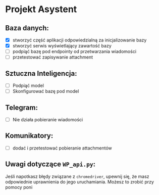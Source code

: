 # Projekt Asystent

## Baza danych:
- [x] stworzyć część aplikacji odpowiedzialną za inicjalizowanie bazy
- [x] stworzyć serwis wyświetlający zawartość bazy
- [ ] podpiąć bazę pod endpointy od przetwarzania wiadomości
- [ ] przetestować zapisywanie attachment

## Sztuczna Inteligencja:
- [ ] Podpiąć model
- [ ] Skonfigurować bazę pod model

## Telegram:
- [ ] Nie działa pobieranie wiadomości

## Komunikatory:
- [ ] dodać i przetestować pobieranie attachmentów

## Uwagi dotyczące `WP_api.py`:
Jeśli napotkasz błędy związane z `chromedriver`, upewnij się, że masz odpowiednie uprawnienia do jego uruchamiania. Możesz to zrobić przy pomocy poni
